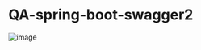 # QA-spring-boot-swagger2


![image](https://user-images.githubusercontent.com/40432616/189909612-e00b574d-3fea-4a09-a90f-188e6b5cd644.png)

